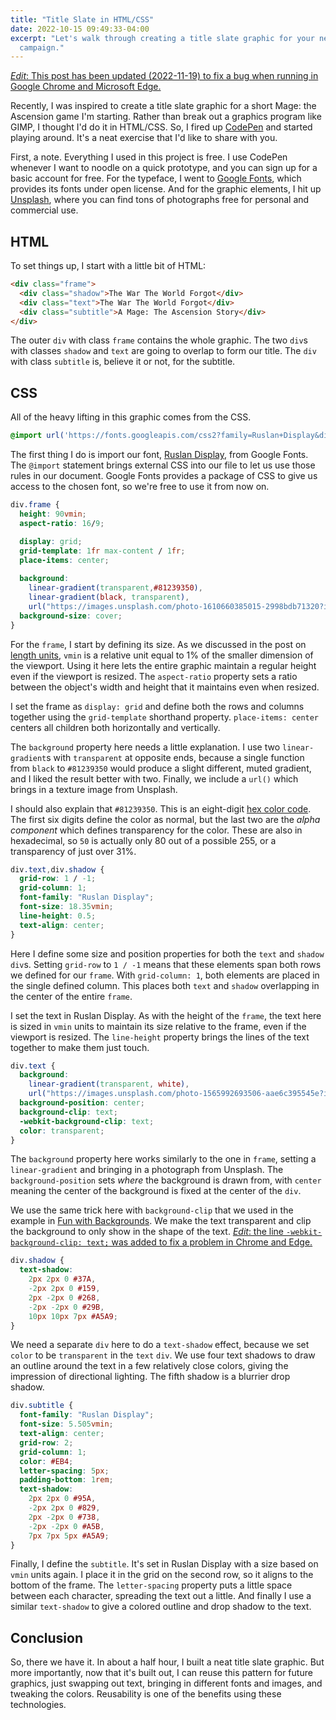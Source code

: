 ```yaml
---
title: "Title Slate in HTML/CSS"
date: 2022-10-15 09:49:33-04:00
excerpt: "Let's walk through creating a title slate graphic for your next RPG
  campaign."
---
```


<ins datetime="">_Edit_: This post has been updated (2022-11-19) to fix a bug
when running in Google Chrome and Microsoft Edge.</ins>

Recently, I was inspired to create a title slate graphic for a short Mage: the
Ascension game I'm starting. Rather than break out a graphics program like GIMP,
I thought I'd do it in HTML/CSS. So, I fired up [CodePen] and started playing
around. It's a neat exercise that I'd like to share with you.

First, a note. Everything I used in this project is free. I use CodePen whenever
I want to noodle on a quick prototype, and you can sign up for a basic account
for free.  For the typeface, I went to [Google Fonts], which provides its fonts
under open license. And for the graphic elements, I hit up [Unsplash], where you
can find tons of photographs free for personal and commercial use.

## HTML
To set things up, I start with a little bit of HTML:

```html
<div class="frame">
  <div class="shadow">The War The World Forgot</div>
  <div class="text">The War The World Forgot</div>
  <div class="subtitle">A Mage: The Ascension Story</div>
</div>
```

The outer `div` with class `frame` contains the whole graphic. The two `div`s
with classes `shadow` and `text` are going to overlap to form our title. The
`div` with class `subtitle` is, believe it or not, for the subtitle.

## CSS
All of the heavy lifting in this graphic comes from the CSS.

```css
@import url('https://fonts.googleapis.com/css2?family=Ruslan+Display&display=swap');
```

The first thing I do is import our font, [Ruslan Display], from Google Fonts.
The `@import` statement brings external CSS into our file to let us use those
rules in our document. Google Fonts provides a package of CSS to give us access
to the chosen font, so we're free to use it from now on.

```css
div.frame {
  height: 90vmin;
  aspect-ratio: 16/9;

  display: grid;
  grid-template: 1fr max-content / 1fr;
  place-items: center;
 
  background:
    linear-gradient(transparent,#81239350),
    linear-gradient(black, transparent),
    url("https://images.unsplash.com/photo-1610660385015-2998bdb71320?ixlib=rb-1.2.1&ixid=MnwxMjA3fDB8MHxwaG90by1wYWdlfHx8fGVufDB8fHx8&auto=format&fit=crop&w=1074&q=80");
  background-size: cover;
}
```

For the `frame`, I start by defining its size. As we discussed in the post on 
[length units], `vmin` is a relative unit equal to 1% of the smaller dimension
of the viewport. Using it here lets the entire graphic maintain a regular height
even if the viewport is resized. The `aspect-ratio` property sets a ratio
between the object's width and height that it maintains even when resized.

I set the frame as `display: grid` and define both the rows and columns together
using the `grid-template` shorthand property. `place-items: center` centers all
children both horizontally and vertically.

The `background` property here needs a little explanation. I use two
`linear-gradient`s with `transparent` at opposite ends, because a single
function from `black` to `#81239350` would produce a slight different, muted
gradient, and I liked the result better with two. Finally, we include a `url()`
which brings in a texture image from Unsplash.

I should also explain that `#81239350`. This is an eight-digit [hex color code].
The first six digits define the color as normal, but the last two are the
<dfn>alpha component</dfn> which defines transparency for the color. These are
also in hexadecimal, so `50` is actually only 80 out of a possible 255, or a
transparency of just over 31%.

```css
div.text,div.shadow {
  grid-row: 1 / -1;
  grid-column: 1;
  font-family: "Ruslan Display";
  font-size: 18.35vmin;
  line-height: 0.5;
  text-align: center;
}
```

Here I define some size and position properties for both the `text` and `shadow`
`div`s. Setting `grid-row` to `1 / -1` means that these elements span both rows
we defined for our `frame`. With `grid-column: 1`, both elements are placed in
the single defined column. This places both `text` and `shadow` overlapping in
the center of the entire `frame`.

I set the text in Ruslan Display. As with the height of the `frame`, the text
here is sized in `vmin` units to maintain its size relative to the frame, even
if the viewport is resized. The `line-height` property brings the lines of the
text together to make them just touch.

```css
div.text {
  background:
    linear-gradient(transparent, white),
    url("https://images.unsplash.com/photo-1565992693506-aae6c395545e?ixlib=rb-1.2.1&ixid=MnwxMjA3fDB8MHxwaG90by1wYWdlfHx8fGVufDB8fHx8&auto=format&fit=crop&w=1472&q=80");
  background-position: center;
  background-clip: text;
  -webkit-background-clip: text;
  color: transparent;
}
```

The `background` property here works similarly to the one in `frame`, setting a
`linear-gradient` and bringing in a photograph from Unsplash. The
`background-position` sets _where_ the background is drawn from, with `center`
meaning the center of the background is fixed at the center of the `div`.

We use the same trick here with `background-clip` that we used in the example in
[Fun with Backgrounds]. We make the text transparent and clip the background to
only show in the shape of the text. <ins datetime="2022-11-19">_Edit_: the line
`-webkit-background-clip: text;` was added to fix a problem in Chrome and 
Edge.</ins>

```css
div.shadow {
  text-shadow:
    2px 2px 0 #37A,
    -2px 2px 0 #159,
    2px -2px 0 #268,
    -2px -2px 0 #29B,
    10px 10px 7px #A5A9;
}
```

We need a separate `div` here to do a `text-shadow` effect, because we set `color`
to be `transparent` in the `text` `div`. We use four text shadows to draw an
outline around the text in a few relatively close colors, giving the impression
of directional lighting. The fifth shadow is a blurrier drop shadow.

```css
div.subtitle {
  font-family: "Ruslan Display";
  font-size: 5.505vmin;
  text-align: center;
  grid-row: 2;
  grid-column: 1;
  color: #EB4;
  letter-spacing: 5px;
  padding-bottom: 1rem;
  text-shadow:
    2px 2px 0 #95A,
    -2px 2px 0 #829,
    2px -2px 0 #738,
    -2px -2px 0 #A5B,
    7px 7px 5px #A5A9;
}
```

Finally, I define the `subtitle`. It's set in Ruslan Display with a size based
on `vmin` units again. I place it in the grid on the second row, so it aligns to
the bottom of the frame. The `letter-spacing` property puts a little space
between each character, spreading the text out a little. And finally I use a
similar `text-shadow` to give a colored outline and drop shadow to the text.

## Conclusion
So, there we have it. In about a half hour, I built a neat title slate graphic.
But more importantly, now that it's built out, I can reuse this pattern for
future graphics, just swapping out text, bringing in different fonts and
images, and tweaking the colors. Reusability is one of the benefits using
these technologies.

<!-- Links & References -->
[CodePen]: https://codepen.io/ham2anv/pen/VwxRbqe
[Google Fonts]: https://fonts.google.com
[Unsplash]: https://unsplash.com/
[Ruslan Display]: https://fonts.google.com/specimen/Ruslan+Display
[length units]: https://www.nothingventuredgames.com/coding/posts/length/#viewport-based-units
[hex color code]: https://www.nothingventuredgames.com/coding/posts/basic-css-typography/#color
[Fun with Backgrounds]: https://www.nothingventuredgames.com/coding/posts/fun-with-backgrounds/#example